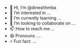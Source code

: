 - 👋 Hi, I’m @dineshhmba
- 👀 I’m interested in ...
- 🌱 I’m currently learning ...
- 💞️ I’m looking to collaborate on ...
- 📫 How to reach me ...
- 😄 Pronouns: ...
- ⚡ Fun fact: ...

<!---
dineshhmba/dineshhmba is a ✨ special ✨ repository because its `README.md` (this file) appears on your GitHub profile.
You can click the Preview link to take a look at your changes.
--->
